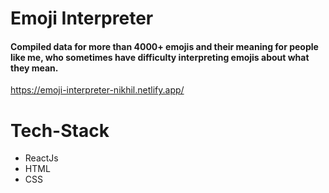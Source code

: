 # Emoji Interpreter

#### Compiled data for more than 4000+ emojis and their meaning for people like me, who sometimes have difficulty interpreting emojis about what they mean.
https://emoji-interpreter-nikhil.netlify.app/
# Tech-Stack

- ReactJs
- HTML
- CSS
